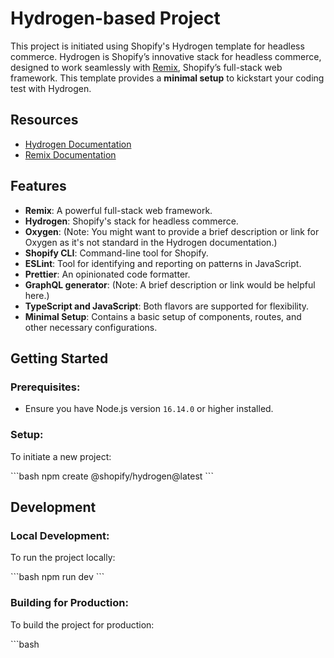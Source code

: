# Hydrogen-based Project

This project is initiated using Shopify's Hydrogen template for headless commerce. Hydrogen is Shopify’s innovative stack for headless commerce, designed to work seamlessly with [Remix](https://remix.run/), Shopify’s full-stack web framework. This template provides a **minimal setup** to kickstart your coding test with Hydrogen.

## Resources

- [Hydrogen Documentation](https://shopify.dev/custom-storefronts/hydrogen)
- [Remix Documentation](https://remix.run/docs/en/v1)

## Features

- **Remix**: A powerful full-stack web framework.
- **Hydrogen**: Shopify's stack for headless commerce.
- **Oxygen**: (Note: You might want to provide a brief description or link for Oxygen as it's not standard in the Hydrogen documentation.)
- **Shopify CLI**: Command-line tool for Shopify.
- **ESLint**: Tool for identifying and reporting on patterns in JavaScript.
- **Prettier**: An opinionated code formatter.
- **GraphQL generator**: (Note: A brief description or link would be helpful here.)
- **TypeScript and JavaScript**: Both flavors are supported for flexibility.
- **Minimal Setup**: Contains a basic setup of components, routes, and other necessary configurations.

## Getting Started

### Prerequisites:

- Ensure you have Node.js version `16.14.0` or higher installed.

### Setup:

To initiate a new project:

\```bash
npm create @shopify/hydrogen@latest
\```

## Development

### Local Development:

To run the project locally:

\```bash
npm run dev
\```

### Building for Production:

To build the project for production:

\```bash

